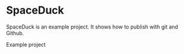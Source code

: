 # SpaceDuck

SpaceDuck is an example project. It shows how to publish with 
git and Github. 

Example project

